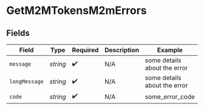 # GetM2MTokensM2mErrors


## Fields

| Field                        | Type                         | Required                     | Description                  | Example                      |
| ---------------------------- | ---------------------------- | ---------------------------- | ---------------------------- | ---------------------------- |
| `message`                    | *string*                     | :heavy_check_mark:           | N/A                          | some details about the error |
| `longMessage`                | *string*                     | :heavy_check_mark:           | N/A                          | some details about the error |
| `code`                       | *string*                     | :heavy_check_mark:           | N/A                          | some_error_code              |